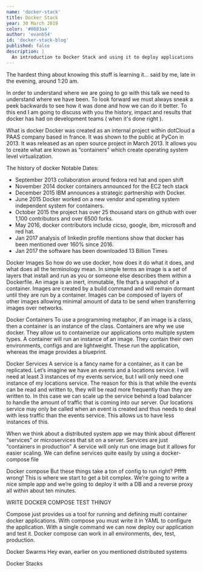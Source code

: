 ```yaml
---
name: 'docker-stack'
title: Docker Stack
year: 30 March 2019
color: '#0083aa'
author: 'evanb54'
id: 'docker-stack-blog'
published: false
description: |
  An introduction to Docker Stack and using it to deploy applications
---
```


The hardest thing about knowing this stuff is learning it… said by me, late in the evening, around 1:20 am.

In order to understand where we are going to go with this talk we need to understand where we have been. To look forward we must always sneak a peek backwards to see how it was done and how we can do it better. To this end I am going to discuss with you the history, impact and results that docker has had on development teams ( when it's done right ). 

What is docker
Docker was created as an internal project within dotCloud a PAAS company based in france. It was shown to the public at PyCon in 2013. It was released as an open source project in March 2013. It allows you to create what are known as “containers” which create operating system level virtualization. 

The history of docker
Notable Dates:
- September 2013 collaboration around fedora red hat and open shift
- November 2014 docker containers announced for the EC2 tech stack
- December 2015 IBM announces a strategic partnership with Docker.
- June 2015 Docker worked on a new vendor and operating system independent system for containers.
- October 2015 the project has over 25 thousand stars on github with over 1,100 contributors and over 6500 forks.
- May 2016, docker contributors include cicso, google, ibm, microsoft and red hat.
- Jan 2017 analysis of linkedin profile mentions show that docker has been mentioned over 160% since 2016. 
- Jan 2017 the software has been downloaded 13 Billion Times

Docker Images
So how do we use docker, how does it do what it does, and what does all the terminology mean. In simple terms an image is a set of layers that install and run as you or someone else describes them within a Dockerfile. An image is an inert, immutable, file that’s a snapshot of a container. Images are created by a build command and will remain dormant until they are run by a container. Images can be composed of layers of other images allowing minimal amount of data to be send when transferring images over networks. 

Docker Containers
To use a programming metaphor, if an image is a class, then a container is an instance of the class. Containers are why we use docker. They allow us to containerize our applications onto multiple system types. A container will run an instance of an image. They contain their own environments, configs and are lightweight. These run the application, whereas the image provides a blueprint. 

Docker Services
A service is a fancy name for a container, as it can be replicated. Let’s imagine we have an events and a locations service. I will need at least 3 instances of my events service, but I will only need one instance of my locations service. The reason for this is that while the events can be read and written to, they will be read more frequently than they are written to. In this case we can scale up the service behind a load balancer to handle the amount of traffic that is coming into our server. Our locations service may only be called when an event is created and thus needs to deal with less traffic than the events service. This allows us to have less instances of this. 

When we think about a distributed system app we may think about different “services” or microservices that sit on a server. Services are just “containers in production” A service will only run one image but it allows for easier scaling. We can define services quite easily by using a docker-compose file



Docker compose
But these things take a ton of config to run right? Pfffft wrong! This is where we start to get a bit complex. We’re going to write a nice simple app and we’re going to deploy it with a DB and a reverse proxy all within about ten minutes. 

WRITE DOCKER COMPOSE TEST THINGY

Compose just provides us a tool for running and defining multi container docker applications. With compose you must write it in YAML to configure the application. With a single command we can now deploy our application and test it. Docker compose can work in all environments, dev, test, production. 

Docker Swarms
Hey evan, earlier on you mentioned distributed systems

Docker Stacks


